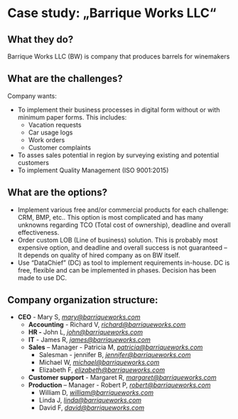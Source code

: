 Case study: „Barrique Works LLC“
================================

What they do?
-------------

Barrique Works LLC (BW) is company that produces barrels for winemakers

What are the challenges?
------------------------

Company wants:
-   To implement their business processes in digital form without or with minimum paper forms. This includes:
    -   Vacation requests
    -   Car usage logs
    -   Work orders
    -   Customer complaints
-   To asses sales potential in region by surveying existing and potential customers
-   To implement Quality Management (ISO 9001:2015)

What are the options?
---------------------

-   Implement various free and/or commercial products for each challenge: CRM, BMP, etc.. This option is most complicated and has many unknowns regarding TCO (Total cost of ownership), deadline and overall effectiveness.
-   Order custom LOB (Line of business) solution. This is probably most expensive option, and deadline and overall success is not guaranteed – It depends on quality of hired company as on BW itself.
-   Use “DataChief” (DC) as tool to implement requirements in-house. DC is free, flexible and can be implemented in phases. Decision has been made to use DC.

Company organization structure:
-------------------------------

-   **CEO** - Mary S, [*mary@barriqueworks.com*](mary@barriqueworks.com)
    -   **Accounting** - Richard V, [*richard@barriqueworks.com*](richard@barriqueworks.com)
    -   **HR -** John L, [*john@barriqueworks.com*](john@barriqueworks.com)
    -   **IT** - James R, [*james@barriqueworks.com*](james@barriqueworks.com)
    -   **Sales** – Manager - Patricia M, [*patricia@barriqueworks.com*](patricia@barriqueworks.com)
        -   Salesman - jennifer B, [*jennifer@barriqueworks.com*](jennifer@barriqueworks.com)
        -   Michael W, [*michael@barriqueworks.com*](michael@barriqueworks.com)
        -   Elizabeth F, [*elizabeth@barriqueworks.com*](mailto:elizabeth@barriqueworks.com)
    -   **Customer support** - Margaret R, [*margaret@barriqueworks.com*](margaret@barriqueworks.com)
    -   **Production** – Manager - Robert P, [*robert@barriqueworks.com*](robert@barriqueworks.com)
        -   William D, [*william@barriqueworks.com*](william@barriqueworks.com)
        -   Linda J, [*linda@barriqueworks.com*](linda@barriqueworks.com)
        -   David F, [*david@barriqueworks.com*](david@barriqueworks.com)
